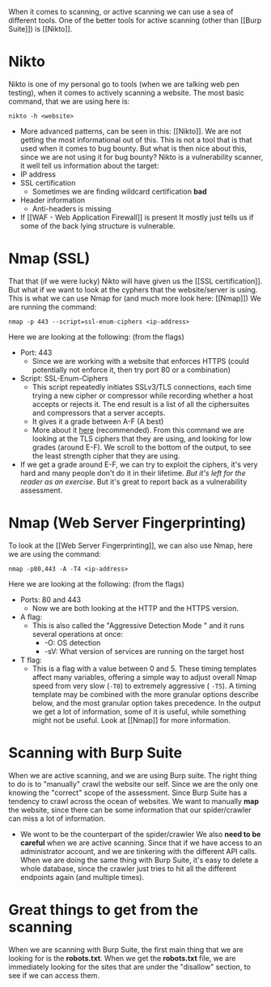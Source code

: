 When it comes to scanning, or active scanning we can use a sea of different tools. One of the better tools for active scanning (other than [[Burp Suite]]) is [[Nikto]].


# Nikto
Nikto is one of my personal go to tools (when we are talking web pen testing), when it comes to actively scanning a website. 
The most basic command, that we are using here is:
```
nikto -h <website>
```
- More advanced patterns, can be seen in this: [[Nikto]].
We are not getting the most informational out of this. This is not a tool that is that used when it comes to bug bounty. 
But what is then nice about this, since we are not using it for bug bounty?
Nikto is a vulnerability scanner, it well tell us information about the target:
- IP address
- SSL certification
	- Sometimes we are finding wildcard certification **bad**
- Header information
	- Anti-headers is missing
- If [[WAF - Web Application Firewall]] is present
It mostly just tells us if some of the back lying structure is vulnerable.


# Nmap (SSL)
That that (if we were lucky) Nikto will have given us the [[SSL certification]]. But what if we want to look at the cyphers that the website/server is using.
This is what we can use Nmap for (and much more look here: [[Nmap]])
We are running the command:
```
nmap -p 443 --script=ssl-enum-ciphers <ip-address>
```
Here we are looking at the following: (from the flags)
- Port: 443
	- Since we are working with a website that enforces HTTPS (could potentially not enforce it, then try port 80 or a combination)
- Script: SSL-Enum-Ciphers
	- This script repeatedly initiates SSLv3/TLS connections, each time trying a new cipher or compressor while recording whether a host accepts or rejects it. The end result is a list of all the ciphersuites and compressors that a server accepts.
	- It gives it a grade between A-F (A best)
	- More about it [here](https://nmap.org/nsedoc/scripts/ssl-enum-ciphers.html) (recommended).
From this command we are looking at the TLS ciphers that they are using, and looking for low grades (around E-F). 
We scroll to the bottom of the output, to see the least strength cipher that they are using.
- If we get a grade around E-F, we can try to exploit the ciphers, it's very hard and many people don't do it in their lifetime. *But it's left for the reader as an exercise*.
But it's great to report back as a vulnerability assessment.

# Nmap (Web Server Fingerprinting)
To look at the [[Web Server Fingerprinting]], we can also use Nmap, here we are using the command:
```
nmap -p80,443 -A -T4 <ip-address>
```
Here we are looking at the following: (from the flags)
- Ports: 80 and 443
	- Now we are both looking at the HTTP and the HTTPS version.
- A flag:
	- This is also called the "Aggressive Detection Mode " and it runs several operations at once:
		- -O: OS detection
		- -sV: What version of services are running on the target host
- T flag:
	- This is a flag with a value between 0 and 5. These timing templates affect many variables, offering a simple way to adjust overall Nmap speed from very slow (`-T0`) to extremely aggressive ( `-T5`). A timing template may be combined with the more granular options describe below, and the most granular option takes precedence.
In the output we get a lot of information, some of it is useful, while something might not be useful.
Look at [[Nmap]] for more information.


# Scanning with Burp Suite
When we are active scanning, and we are using Burp suite. The right thing to do is to "manually" crawl the website our self. Since we are the only one knowing the "correct" scope of the assessment. Since Burp Suite has a tendency to crawl across the ocean of websites.
We want to manually **map** the website, since there can be some information that our spider/crawler can miss a lot of information.
- We wont to be the counterpart of the spider/crawler
We also **need to be careful** when we are active scanning. Since that if we have access to an administrator account, and we are tinkering with the different API calls. When we are doing the same thing with Burp Suite, it's easy to delete a whole database, since the crawler just tries to hit all the different endpoints again (and multiple times).


# Great things to get from the scanning
When we are scanning with Burp Suite, the first main thing that we are looking for is the **robots.txt**.
When we get the **robots.txt** file, we are immediately looking for the sites that are under the "disallow" section, to see if we can access them.
